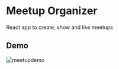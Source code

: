 # Meetup Organizer

React app to create, show and like meetups

## Demo


![meetupdemo](https://user-images.githubusercontent.com/46678040/208872067-6e4ae95a-e623-4d04-af11-afd4b5dfcc48.gif)
